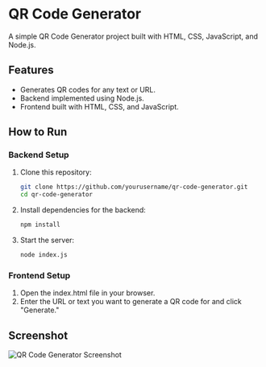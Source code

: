 # QR Code Generator

A simple QR Code Generator project built with HTML, CSS, JavaScript, and Node.js.

## Features
- Generates QR codes for any text or URL.
- Backend implemented using Node.js.
- Frontend built with HTML, CSS, and JavaScript.

## How to Run 
### Backend Setup
1. Clone this repository:
   ```bash
   git clone https://github.com/yourusername/qr-code-generator.git
   cd qr-code-generator
2. Install dependencies for the backend:

   ```bash
   npm install

3. Start the server:

   ```bash
   node index.js
### Frontend Setup
1. Open the index.html file in your browser.
2. Enter the URL or text you want to generate a QR code for and click "Generate."


## Screenshot
![QR Code Generator Screenshot](Screenshot.png)
